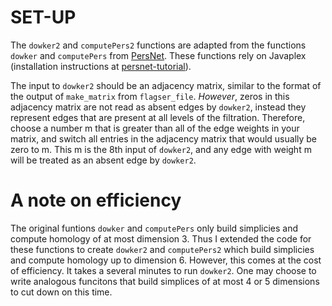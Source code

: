 # SET-UP

The `dowker2` and `computePers2` functions are adapted from the functions `dowker` and `computePers` from [PersNet](https://github.com/fmemoli/PersNet).
These functions rely on Javaplex (installation instructions at [persnet-tutorial](https://github.com/fmemoli/PersNet/blob/master/persnet-tutorial.pdf)).

The input to `dowker2` should be an adjacency matrix, similar to the format of the output of `make_matrix` from `flagser_file`.
*However*, zeros in this adjacency matrix are not read as absent edges by `dowker2`, instead they represent edges that are present at all levels of the filtration. 
Therefore, choose a number m that is greater than all of the edge weights in your matrix, and switch all entries in the adjacency matrix that would usually be zero to m.
This m is the 8th input of `dowker2`, and any edge with weight m will be treated as an absent edge by `dowker2`.



# A note on efficiency 

The original funtions `dowker` and `computePers` only build simplicies and compute homology of at most dimension 3. Thus I extended the code for these functions to create `dowker2` and `computePers2` which build simplicies and compute homology up to dimension 6. However, this comes at the cost of efficiency. It takes a several minutes to run `dowker2`. One may choose to write analogous funcitons that build simplices of at most 4 or 5 dimensions to cut down on this time. 

